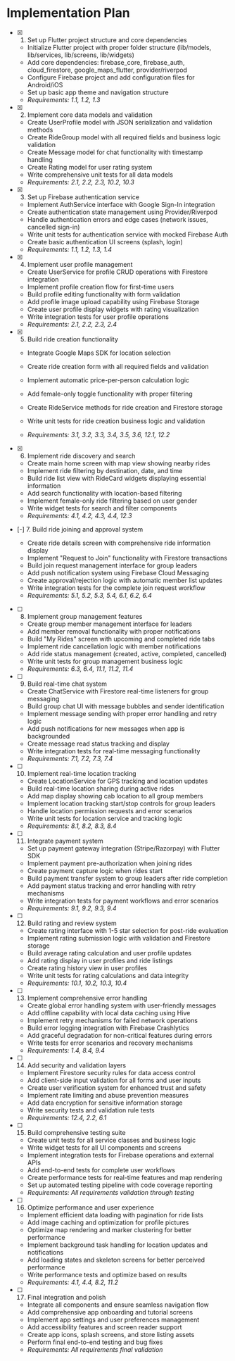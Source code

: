 # Implementation Plan

- [x] 1. Set up Flutter project structure and core dependencies



  - Initialize Flutter project with proper folder structure (lib/models, lib/services, lib/screens, lib/widgets)
  - Add core dependencies: firebase_core, firebase_auth, cloud_firestore, google_maps_flutter, provider/riverpod
  - Configure Firebase project and add configuration files for Android/iOS
  - Set up basic app theme and navigation structure
  - _Requirements: 1.1, 1.2, 1.3_

- [x] 2. Implement core data models and validation




  - Create UserProfile model with JSON serialization and validation methods
  - Create RideGroup model with all required fields and business logic validation
  - Create Message model for chat functionality with timestamp handling
  - Create Rating model for user rating system
  - Write comprehensive unit tests for all data models
  - _Requirements: 2.1, 2.2, 2.3, 10.2, 10.3_


- [x] 3. Set up Firebase authentication service



  - Implement AuthService interface with Google Sign-In integration
  - Create authentication state management using Provider/Riverpod
  - Handle authentication errors and edge cases (network issues, cancelled sign-in)
  - Write unit tests for authentication service with mocked Firebase Auth
  - Create basic authentication UI screens (splash, login)
  - _Requirements: 1.1, 1.2, 1.3, 1.4_

- [x] 4. Implement user profile management




  - Create UserService for profile CRUD operations with Firestore integration
  - Implement profile creation flow for first-time users
  - Build profile editing functionality with form validation
  - Add profile image upload capability using Firebase Storage
  - Create user profile display widgets with rating visualization
  - Write integration tests for user profile operations
  - _Requirements: 2.1, 2.2, 2.3, 2.4_



- [x] 5. Build ride creation functionality





  - Integrate Google Maps SDK for location selection
  - Create ride creation form with all required fields and validation
  - Implement automatic price-per-person calculation logic
  - Add female-only toggle functionality with proper filtering
  - Create RideService methods for ride creation and Firestore storage
  - Write unit tests for ride creation business logic and validation


  - _Requirements: 3.1, 3.2, 3.3, 3.4, 3.5, 3.6, 12.1, 12.2_


- [x] 6. Implement ride discovery and search







  - Create main home screen with map view showing nearby rides
  - Implement ride filtering by destination, date, and time
  - Build ride list view with RideCard widgets displaying essential information
  - Add search functionality with location-based filtering
  - Implement female-only ride filtering based on user gender
  - Write widget tests for search and filter components
  - _Requirements: 4.1, 4.2, 4.3, 4.4, 12.3_

- [-] 7. Build ride joining and approval system





  - Create ride details screen with comprehensive ride information display
  - Implement "Request to Join" functionality with Firestore transactions
  - Build join request management interface for group leaders
  - Add push notification system using Firebase Cloud Messaging
  - Create approval/rejection logic with automatic member list updates
  - Write integration tests for the complete join request workflow
  - _Requirements: 5.1, 5.2, 5.3, 5.4, 6.1, 6.2, 6.4_

- [ ] 8. Implement group management features
  - Create group member management interface for leaders
  - Add member removal functionality with proper notifications
  - Build "My Rides" screen with upcoming and completed ride tabs
  - Implement ride cancellation logic with member notifications
  - Add ride status management (created, active, completed, cancelled)
  - Write unit tests for group management business logic
  - _Requirements: 6.3, 6.4, 11.1, 11.2, 11.4_

- [ ] 9. Build real-time chat system
  - Create ChatService with Firestore real-time listeners for group messaging
  - Build group chat UI with message bubbles and sender identification
  - Implement message sending with proper error handling and retry logic
  - Add push notifications for new messages when app is backgrounded
  - Create message read status tracking and display
  - Write integration tests for real-time messaging functionality
  - _Requirements: 7.1, 7.2, 7.3, 7.4_

- [ ] 10. Implement real-time location tracking
  - Create LocationService for GPS tracking and location updates
  - Build real-time location sharing during active rides
  - Add map display showing cab location to all group members
  - Implement location tracking start/stop controls for group leaders
  - Handle location permission requests and error scenarios
  - Write unit tests for location service and tracking logic
  - _Requirements: 8.1, 8.2, 8.3, 8.4_

- [ ] 11. Integrate payment system
  - Set up payment gateway integration (Stripe/Razorpay) with Flutter SDK
  - Implement payment pre-authorization when joining rides
  - Create payment capture logic when rides start
  - Build payment transfer system to group leaders after ride completion
  - Add payment status tracking and error handling with retry mechanisms
  - Write integration tests for payment workflows and error scenarios
  - _Requirements: 9.1, 9.2, 9.3, 9.4_

- [ ] 12. Build rating and review system
  - Create rating interface with 1-5 star selection for post-ride evaluation
  - Implement rating submission logic with validation and Firestore storage
  - Build average rating calculation and user profile updates
  - Add rating display in user profiles and ride listings
  - Create rating history view in user profiles
  - Write unit tests for rating calculations and data integrity
  - _Requirements: 10.1, 10.2, 10.3, 10.4_

- [ ] 13. Implement comprehensive error handling
  - Create global error handling system with user-friendly messages
  - Add offline capability with local data caching using Hive
  - Implement retry mechanisms for failed network operations
  - Build error logging integration with Firebase Crashlytics
  - Add graceful degradation for non-critical features during errors
  - Write tests for error scenarios and recovery mechanisms
  - _Requirements: 1.4, 8.4, 9.4_

- [ ] 14. Add security and validation layers
  - Implement Firestore security rules for data access control
  - Add client-side input validation for all forms and user inputs
  - Create user verification system for enhanced trust and safety
  - Implement rate limiting and abuse prevention measures
  - Add data encryption for sensitive information storage
  - Write security tests and validation rule tests
  - _Requirements: 12.4, 2.2, 6.1_

- [ ] 15. Build comprehensive testing suite
  - Create unit tests for all service classes and business logic
  - Write widget tests for all UI components and screens
  - Implement integration tests for Firebase operations and external APIs
  - Add end-to-end tests for complete user workflows
  - Create performance tests for real-time features and map rendering
  - Set up automated testing pipeline with code coverage reporting
  - _Requirements: All requirements validation through testing_

- [ ] 16. Optimize performance and user experience
  - Implement efficient data loading with pagination for ride lists
  - Add image caching and optimization for profile pictures
  - Optimize map rendering and marker clustering for better performance
  - Implement background task handling for location updates and notifications
  - Add loading states and skeleton screens for better perceived performance
  - Write performance tests and optimize based on results
  - _Requirements: 4.1, 4.4, 8.2, 11.2_

- [ ] 17. Final integration and polish
  - Integrate all components and ensure seamless navigation flow
  - Add comprehensive app onboarding and tutorial screens
  - Implement app settings and user preferences management
  - Add accessibility features and screen reader support
  - Create app icons, splash screens, and store listing assets
  - Perform final end-to-end testing and bug fixes
  - _Requirements: All requirements final validation_